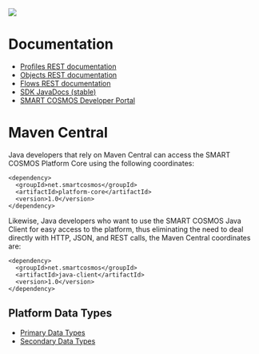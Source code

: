 <img src="http://smartractechnology.github.io/smartcosmos-sdk-java/images/smart-cosmos-250px-wide.png"/>

# Documentation
  * [Profiles REST documentation](http://docs.smartcosmosprofiles.apiary.io "Profiles at apiary")
  * [Objects REST documentation](http://docs.smartcosmosobjects.apiary.io "Objects at apiary")
  * [Flows REST documentation](http://docs.smartcosmosflows.apiary.io "Flows at apiary")
  * [SDK JavaDocs (stable)](http://SMARTRACTECHNOLOGY.github.io/smartcosmos-sdk-java/stable/index.html "Stable JavaDoc URL")
  * [SMART COSMOS Developer Portal](https://smartractechnology.atlassian.net/wiki/ "Developer Portal")

# Maven Central
Java developers that rely on Maven Central can access the SMART COSMOS Platform Core using the following coordinates:

    <dependency>
      <groupId>net.smartcosmos</groupId>
      <artifactId>platform-core</artifactId>
      <version>1.0</version>
    </dependency>

Likewise, Java developers who want to use the SMART COSMOS Java Client for easy access to the platform, thus eliminating
the need to deal directly with HTTP, JSON, and REST calls, the Maven Central coordinates are:

    <dependency>
      <groupId>net.smartcosmos</groupId>
      <artifactId>java-client</artifactId>
      <version>1.0</version>
    </dependency>

## Platform Data Types
  * [Primary Data Types](https://github.com/SMARTRACTECHNOLOGY/smartcosmos-objects-api/blob/master/DATA_TYPES.md#primary "Primary Data Type")
  * [Secondary Data Types](https://github.com/SMARTRACTECHNOLOGY/smartcosmos-objects-api/blob/master/DATA_TYPES.md#secondary "Secondary Data Type")

